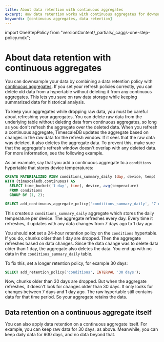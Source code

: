 ```yaml
---
title: About data retention with continuous aggregates
excerpt: How data retention works with continuous aggregates for downsampling
keywords: [continuous aggregates, data retention]
---
```


import OneStepPolicy from "versionContent/_partials/_caggs-one-step-policy.mdx";

# About data retention with continuous aggregates

You can downsample your data by combining a data retention policy with
[continuous aggregates][continuous_aggregates]. If you set your refresh policies
correctly, you can delete old data from a hypertable without deleting it from
any continuous aggregates. This lets you save on raw data storage while keeping
summarized data for historical analysis.

<highlight type="warning">
To keep your aggregates while dropping raw data, you must be careful about
refreshing your aggregates. You can delete raw data from the underlying table
without deleting data from continuous aggregates, so long as you don't refresh
the aggregate over the deleted data. When you refresh a continuous aggregate,
TimescaleDB updates the aggregate based on changes in the raw data for the
refresh window. If it sees that the raw data was deleted, it also deletes the
aggregate data. To prevent this, make sure that the aggregate's refresh window
doesn't overlap with any deleted data. For more information, see the following
example.
</highlight>

As an example, say that you add a continuous aggregate to a `conditions`
hypertable that stores device temperatures:

```sql
CREATE MATERIALIZED VIEW conditions_summary_daily (day, device, temp)
WITH (timescaledb.continuous) AS
  SELECT time_bucket('1 day', time), device, avg(temperature)
  FROM conditions
  GROUP BY (1, 2);

SELECT add_continuous_aggregate_policy('conditions_summary_daily', '7 days', '1 day', '1 day');
```

This creates a `conditions_summary_daily` aggregate which stores the daily
temperature per device. The aggregate refreshes every day. Every time it
refreshes, it updates with any data changes from 7 days ago to 1 day ago.

You should **not** set a 24-hour retention policy on the `conditions`
hypertable. If you do, chunks older than 1 day are dropped. Then the aggregate
refreshes based on data changes. Since the data change was to delete data older
than 1 day, the aggregate also deletes the data. You end up with no data in the
`conditions_summary_daily` table.

To fix this, set a longer retention policy, for example 30 days:

```sql
SELECT add_retention_policy('conditions', INTERVAL '30 days');
```

Now, chunks older than 30 days are dropped. But when the aggregate refreshes, it
doesn't look for changes older than 30 days. It only looks for changes between 7
days and 1 day ago. The raw hypertable still contains data for that time period.
So your aggregate retains the data.

## Data retention on a continuous aggregate itself

You can also apply data retention on a continuous aggregate itself. For example,
you can keep raw data for 30 days, as above. Meanwhile, you can keep daily data
for 600 days, and no data beyond that.

<OneStepPolicy policyType="data retention" />

[continuous_aggregates]: /timescaledb/:currentVersion:/how-to-guides/continuous-aggregates
